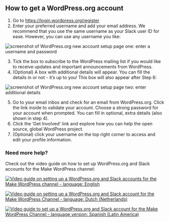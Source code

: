 ## How to get a WordPress.org account

1. Go to https://login.wordpress.org/register
2. Enter your preferred username and add your email address. We recommend that you use the same username as your Slack user ID for ease. However, you can use any username you like:

  ![screenshot of WordPress.org new account setup page one: enter a username and password](https://github.com/WordPress/contributor-day-handbook/blob/master/images/Create%20wordpress-org%20account%2001_EN.png)

3. Tick the box to subscribe to the WordPress mailing list if you would like to receive updates and important announcements from WordPress.
4. (Optional) A box with additional details will appear. You can fill the details in or not - it’s up to you! This box will also appear after Step 6: 

  ![screenshot of WordPress.org new account setup page two: enter additional details](https://github.com/WordPress/contributor-day-handbook/blob/master/images/Create_wordpressorg%20account%2002_EN.png)


5. Go to your email inbox and check for an email from WordPress.org. Click the link inside to validate your account.
Choose a strong password for your account when prompted. You can fill in optional, extra details (also shown in step 4). 
6. Click the ‘Get Involved’ link and explore how you can help the open source, global WordPress project. 
7. (Optional) click your username on the top right corner to access and edit your profile information.

### Need more help?
Check out the video guide on how to set up WordPress.org and Slack accounts for the Make WordPress channel:

[![Video guide on setting up a WordPress.org and Slack accounts for the Make WordPress channel - language: English](https://i.ytimg.com/vi/XjO7sGhNJ9o/maxresdefault.jpg)](//www.youtube.com/watch?v=XjO7sGhNJ9o "Set up a WordPress.org and Slack account for the Make WordPress Channel - English-language version")

[![Video guide on setting up a WordPress.org and Slack account for the Make WordPress Channel - language: Dutch (Netherlands)](https://github.com/WordPress/contributor-day-handbook/blob/master/image/Create%20wordpress-org%20account%2001_EN.png
)](//www.youtube.com/watch?v=T0vuo8tFeJg "Video guide to set up a WordPress.org and Slack account for the Make WordPress Channel - Dutch (Netherlands)")

[![Video guide to set up a WordPress.org and Slack account for the Make WordPress Channel - language version: Spanish (Latin America)](https://github.com/WordPress/contributor-day-handbook/blob/master/image/Create%20wordpress-org%20account%2001_EN.png
)](//www.youtube.com/watch?v=zjGzfVeTzvA "Video guide to set up a WordPress.org and Slack account for the Make WordPress Channel - Spanish (Latin America)")


